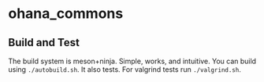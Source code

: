 # ohana_commons

## Build and Test
The build system is meson+ninja. Simple, works, and intuitive.
You can build using `./autobuild.sh`. It also tests.
For valgrind tests run `./valgrind.sh`.
